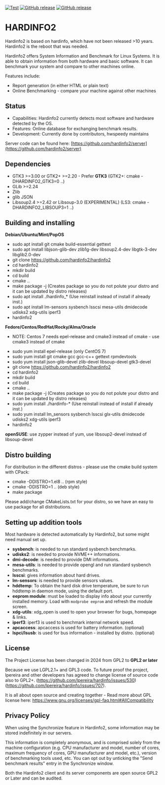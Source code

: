[![Test](https://github.com/hardinfo2/hardinfo2/actions/workflows/test.yml/badge.svg)](https://github.com/hardinfo2/hardinfo2/actions/workflows/test.yml)
[![GitHub release](https://img.shields.io/github/release/hardinfo2/hardinfo2.svg)](https://hardinfo2.org/github?latest_release)
[![GitHub release](https://img.shields.io/github/v/release/hardinfo2/hardinfo2?include_prereleases&label=PreRelease&color=blue&display_name=release)](https://hardinfo2.org/github?latest_prerelease)

HARDINFO2
=========

Hardinfo2 is based on hardinfo, which have not been released >10 years. Hardinfo2 is the reboot that was needed.

Hardinfo2 offers System Information and Benchmark for Linux Systems. It is able to
obtain information from both hardware and basic software. It can benchmark your system and compare
to other machines online.

Features include:
- Report generation (in either HTML or plain text)
- Online Benchmarking - compare your machine against other machines

Status
------
- Capabilities: Hardinfo2 currently detects most software and hardware detected by the OS.
- Features: Online database for exchanging benchmark results.
- Development: Currently done by contributors, hwspeedy maintains

Server code can be found here: [https://github.com/hardinfo2/server](https://github.com/hardinfo2/server)

Dependencies
------------
- GTK3 >=3.00 or GTK2+ >=2.20 - Prefer **GTK3** (GTK2+: cmake -DHARDINFO2_GTK3=0 ..)
- GLib >=2.24
- Zlib
- glib JSON
- Libsoup2.4 >=2.42 or Libsoup-3.0 (EXPERIMENTAL) (LS3: cmake -DHARDINFO2_LIBSOUP3=1 ..)

Building and installing
-----------------------
**Debian/Ubuntu/Mint/PopOS**
- sudo apt install git cmake build-essential gettext
- sudo apt install libjson-glib-dev zlib1g-dev libsoup2.4-dev libgtk-3-dev libglib2.0-dev
- git clone https://github.com/hardinfo2/hardinfo2
- cd hardinfo2
- mkdir build
- cd build
- cmake ..
- make package -j (Creates package so you do not polute your distro and it can be updated by distro releases)
- sudo apt install ./hardinfo_*  (Use reinstall instead of install if already inst.)
- sudo apt install lm-sensors sysbench lsscsi mesa-utils dmidecode udisks2 xdg-utils iperf3
- hardinfo2

**Fedore/Centos/RedHat/Rocky/Alma/Oracle**
* NOTE: Centos 7 needs epel-release and cmake3 instead of cmake - use cmake3 instead of cmake
- sudo yum install epel-release  (only CentOS 7)
- sudo yum install git cmake gcc gcc-c++ gettext rpmdevtools
- sudo yum install json-glib-devel zlib-devel libsoup-devel gtk3-devel
- git clone https://github.com/hardinfo2/hardinfo2
- cd hardinfo2
- mkdir build
- cd build
- cmake ..
- make package -j (Creates package so you do not polute your distro and it can be updated by distro releases)
- sudo yum install ./hardinfo-*  (Use reinstall instead of install if already inst.)
- sudo yum install lm_sensors sysbench lsscsi glx-utils dmidecode udisks2 xdg-utils iperf3
- hardinfo2

**openSUSE**: use zypper instead of yum, use libsoup2-devel instead of libsoup-devel
  
Distro building
---------------
For distribution in the different distros - please use the cmake build system with CPack:
- cmake -DDISTRO=1.el8 ..   (rpm style)
- cmake -DDISTRO=1 ..       (deb style)
- make package

Please add/change CMakeLists.txt for your distro, so we have an easy to use package for all distributions.


Setting up addition tools
---------------------------
Most hardware is detected automatically by Hardinfo2, but some might need manual set up.

- **sysbench**: is needed to run standard sysbench benchmarks.
- **udisks2**: is needed to provide NVME++ informations.
- **dmi-decode**: is needed to provide DMI informations.
- **mesa-utils**: is needed to provide opengl and run standard sysbench benchmarks.
- **lsscsi**: gives information about hard drives.
- **lm-sensors**: is needed to provide sensors values.
- **hddtemp**: To obtain the hard disk drive temperature, be sure to run hddtemp
in daemon mode, using the default port.
- **eeprom module**: must be loaded to display info about your currently installed memory.
Load with `modprobe eeprom` and refresh the module screen.
- **xdg-utils**: xdg_open is used to open your browser for bugs, homepage & links.
- **iperf3**: iperf3 is used to benchmark internal network speed.
- **apcaccess**: apcaccess is used for battery information. (optional)
- **lspci/lsusb**: is used for bus information - installed by distro. (optional)

License
------
The Project License has been changed in 2024 from GPL2 to **GPL2 or later**

Because we use LGPL2.1+ and GPL3 code. To future proof the project, lpereira and other developers has agreed to change license of source code also to GPL2+. (https://github.com/lpereira/hardinfo/issues/530) (https://github.com/lpereira/hardinfo/issues/707).

It is all about open source and creating together - Read more about GPL license here: https://www.gnu.org/licenses/gpl-faq.html#AllCompatibility

Privacy Policy
---------------
When using the Synchronize feature in Hardinfo2, some information may be stored indefinitely in our servers.

This information is completely anonymous, and is comprised solely from the machine configuration (e.g. CPU manufacturer and model, number of cores, maximum frequency of cores, GPU manufacturer and model, etc.), version of benchmarking tools used, etc. You can opt out by unticking the "Send benchmark results" entry in the Synchronize window.

Both the Hardinfo2 client and its server components are open source GPL2 or Later and can be audited.
